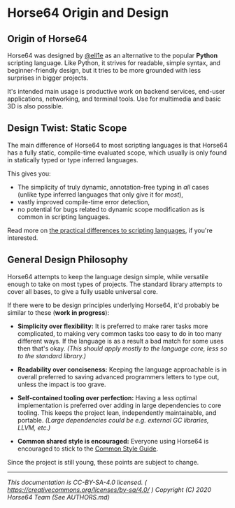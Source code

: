 
# Horse64 Origin and Design

## Origin of Horse64

Horse64 was designed by [@ell1e](https://github.com/ell1e) as
an alternative to the popular **Python** scripting language.
Like Python, it strives for readable, simple syntax, and
beginner-friendly design, but it tries to be more grounded
with less surprises in bigger projects.

It's intended main usage is productive work on backend services,
end-user applications, networking, and terminal tools.
Use for multimedia and basic 3D is also possible.


## Design Twist: Static Scope

The main difference of Horse64 to most scripting languages is
that Horse64 has a fully static, compile-time evaluated scope, which
usually is only found in statically typed or type inferred languages.

This gives you:

- The simplicity of truly dynamic, annotation-free typing in
  *all* cases (unlike type inferred languages that only give it for
  *most*),
- vastly improved compile-time error detection,
- no potential for bugs related to dynamic scope modification as
  is common in scripting languages.

Read more on [the practical differences to scripting languages](
    Specifications/Horse64.md#overview
), if you're interested.


## General Design Philosophy

Horse64 attempts to keep the language design simple, while versatile
enough to take on most types of projects. The standard library
attempts to cover all bases, to give a fully usable universal core.

If there were to be design principles underlying Horse64,
it'd probably be similar to these (**work in progress**):

- **Simplicity over flexibility:**
  It is preferred to make rarer tasks more complicated,
  to making very common tasks too easy to do in too many different ways.
  If the language is as a result a bad match for some uses then that's okay.
  *(This should apply mostly to the language core, less so to the
  standard library.)*

- **Readability over conciseness:**
  Keeping the language approachable is in overall preferred to saving
  advanced programmers letters to type out, unless the impact is too grave.

- **Self-contained tooling over perfection:**
  Having a less optimal implementation is preferred over adding in
  large dependencies to core tooling. This keeps the project lean,
  independently maintainable, and portable.
  *(Large dependencies could be e.g. external GC libraries, LLVM, etc.)*

- **Common shared style is encouraged:**
  Everyone using Horse64 is encouraged to stick to the
  [Common Style Guide](./Common%20Style%20Guide.md).

Since the project is still young, these points are subject to change.

---
*This documentation is CC-BY-SA-4.0 licensed.
( https://creativecommons.org/licenses/by-sa/4.0/ )
Copyright (C) 2020  Horse64 Team (See AUTHORS.md)*
